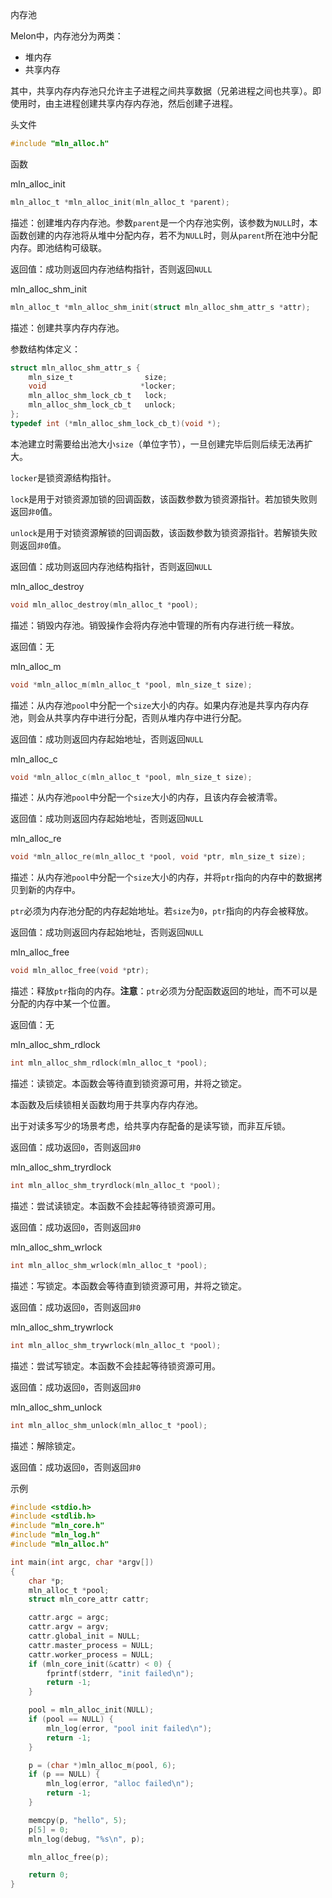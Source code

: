 内存池

Melon中，内存池分为两类：

- 堆内存
- 共享内存

其中，共享内存内存池只允许主子进程之间共享数据（兄弟进程之间也共享）。即使用时，由主进程创建共享内存内存池，然后创建子进程。



头文件

```c
#include "mln_alloc.h"
```



函数



mln_alloc_init

```c
mln_alloc_t *mln_alloc_init(mln_alloc_t *parent);
```

描述：创建堆内存内存池。参数`parent`是一个内存池实例，该参数为`NULL`时，本函数创建的内存池将从堆中分配内存，若不为`NULL`时，则从`parent`所在池中分配内存。即池结构可级联。

返回值：成功则返回内存池结构指针，否则返回`NULL`



mln_alloc_shm_init

```c
mln_alloc_t *mln_alloc_shm_init(struct mln_alloc_shm_attr_s *attr);
```

描述：创建共享内存内存池。

参数结构体定义：
```c
struct mln_alloc_shm_attr_s {
    mln_size_t                size;
    void                     *locker;
    mln_alloc_shm_lock_cb_t   lock;
    mln_alloc_shm_lock_cb_t   unlock;
};
typedef int (*mln_alloc_shm_lock_cb_t)(void *);
```

本池建立时需要给出池大小`size`（单位字节），一旦创建完毕后则后续无法再扩大。

`locker`是锁资源结构指针。

`lock`是用于对锁资源加锁的回调函数，该函数参数为锁资源指针。若加锁失败则返回`非0`值。

`unlock`是用于对锁资源解锁的回调函数，该函数参数为锁资源指针。若解锁失败则返回`非0`值。

返回值：成功则返回内存池结构指针，否则返回`NULL`



mln_alloc_destroy

```c
void mln_alloc_destroy(mln_alloc_t *pool);
```

描述：销毁内存池。销毁操作会将内存池中管理的所有内存进行统一释放。

返回值：无



mln_alloc_m

```c
void *mln_alloc_m(mln_alloc_t *pool, mln_size_t size);
```

描述：从内存池`pool`中分配一个`size`大小的内存。如果内存池是共享内存内存池，则会从共享内存中进行分配，否则从堆内存中进行分配。

返回值：成功则返回内存起始地址，否则返回`NULL`



mln_alloc_c

```c
void *mln_alloc_c(mln_alloc_t *pool, mln_size_t size);
```

描述：从内存池`pool`中分配一个`size`大小的内存，且该内存会被清零。

返回值：成功则返回内存起始地址，否则返回`NULL`



mln_alloc_re

```c
void *mln_alloc_re(mln_alloc_t *pool, void *ptr, mln_size_t size);
```

描述：从内存池`pool`中分配一个`size`大小的内存，并将`ptr`指向的内存中的数据拷贝到新的内存中。

`ptr`必须为内存池分配的内存起始地址。若`size`为`0`，`ptr`指向的内存会被释放。

返回值：成功则返回内存起始地址，否则返回`NULL`



mln_alloc_free

```c
void mln_alloc_free(void *ptr);
```

描述：释放`ptr`指向的内存。**注意**：`ptr`必须为分配函数返回的地址，而不可以是分配的内存中某一个位置。

返回值：无



mln_alloc_shm_rdlock

```c
int mln_alloc_shm_rdlock(mln_alloc_t *pool);
```

描述：读锁定。本函数会等待直到锁资源可用，并将之锁定。

本函数及后续锁相关函数均用于共享内存内存池。

出于对读多写少的场景考虑，给共享内存配备的是读写锁，而非互斥锁。

返回值：成功返回`0`，否则返回`非0`



mln_alloc_shm_tryrdlock

```c
int mln_alloc_shm_tryrdlock(mln_alloc_t *pool);
```

描述：尝试读锁定。本函数不会挂起等待锁资源可用。

返回值：成功返回`0`，否则返回`非0`



mln_alloc_shm_wrlock

```c
int mln_alloc_shm_wrlock(mln_alloc_t *pool);
```

描述：写锁定。本函数会等待直到锁资源可用，并将之锁定。

返回值：成功返回`0`，否则返回`非0`



mln_alloc_shm_trywrlock

```c
int mln_alloc_shm_trywrlock(mln_alloc_t *pool);
```

描述：尝试写锁定。本函数不会挂起等待锁资源可用。

返回值：成功返回`0`，否则返回`非0`



mln_alloc_shm_unlock

```c
int mln_alloc_shm_unlock(mln_alloc_t *pool);
```

描述：解除锁定。

返回值：成功返回`0`，否则返回`非0`



示例

```c
#include <stdio.h>
#include <stdlib.h>
#include "mln_core.h"
#include "mln_log.h"
#include "mln_alloc.h"

int main(int argc, char *argv[])
{
    char *p;
    mln_alloc_t *pool;
    struct mln_core_attr cattr;

    cattr.argc = argc;
    cattr.argv = argv;
    cattr.global_init = NULL;
    cattr.master_process = NULL;
    cattr.worker_process = NULL;
    if (mln_core_init(&cattr) < 0) {
        fprintf(stderr, "init failed\n");
        return -1;
    }

    pool = mln_alloc_init(NULL);
    if (pool == NULL) {
        mln_log(error, "pool init failed\n");
        return -1;
    }

    p = (char *)mln_alloc_m(pool, 6);
    if (p == NULL) {
        mln_log(error, "alloc failed\n");
        return -1;
    }

    memcpy(p, "hello", 5);
    p[5] = 0;
    mln_log(debug, "%s\n", p);

    mln_alloc_free(p);

    return 0;
}
```

